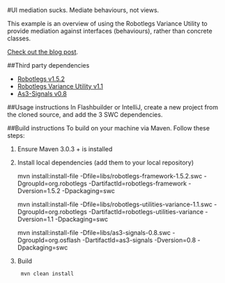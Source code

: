 #UI mediation sucks. Mediate behaviours, not views.

This example is an overview of using the Robotlegs Variance Utility to provide mediation against interfaces (behaviours), rather than concrete classes.

[Check out the blog post](http://justinjmoses.wordpress.com/2011/08/07/ui-mediation-sucks-mediate-behaviours-not-views/).


##Third party dependencies
* [Robotlegs v1.5.2](https://github.com/robotlegs/robotlegs-framework/)
* [Robotlegs Variance Utility v1.1](https://github.com/dnalot/robotlegs-utilities-variance)
* [As3-Signals v0.8](https://github.com/robertpenner/as3-signals)

##Usage instructions
In Flashbuilder or IntelliJ, create a new project from the cloned source, and add the 3 SWC dependencies.

##Build instructions
To build on your machine via Maven. Follow these steps:

1. Ensure Maven 3.0.3 + is installed

2. Install local dependencies (add them to your local repository)
	
	mvn install:install-file -Dfile=libs/robotlegs-framework-1.5.2.swc -DgroupId=org.robotlegs -DartifactId=robotlegs-framework -Dversion=1.5.2 -Dpackaging=swc
		
	mvn install:install-file -Dfile=libs/robotlegs-utilities-variance-1.1.swc -DgroupId=org.robotlegs -DartifactId=robotlegs-utilities-variance -Dversion=1.1 -Dpackaging=swc
		
	mvn install:install-file -Dfile=libs/as3-signals-0.8.swc -DgroupId=org.osflash -DartifactId=as3-signals -Dversion=0.8 -Dpackaging=swc

3. Build

		mvn clean install
	

	

